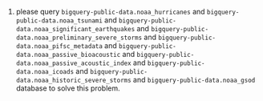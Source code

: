 1. please query `bigquery-public-data.noaa_hurricanes` and `bigquery-public-data.noaa_tsunami` and `bigquery-public-data.noaa_significant_earthquakes` and `bigquery-public-data.noaa_preliminary_severe_storms` and `bigquery-public-data.noaa_pifsc_metadata` and `bigquery-public-data.noaa_passive_bioacoustic` and `bigquery-public-data.noaa_passive_acoustic_index` and `bigquery-public-data.noaa_icoads` and `bigquery-public-data.noaa_historic_severe_storms` and `bigquery-public-data.noaa_gsod` database to solve this problem.